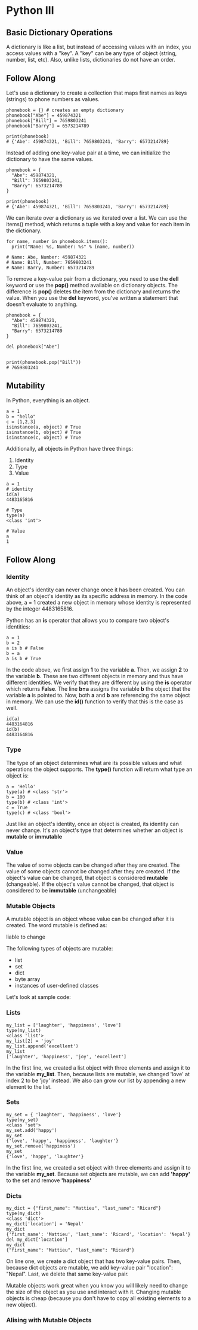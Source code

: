 # Python III

## Basic Dictionary Operations

A dictionary is like a list, but instead of accessing values with an index, you access values with a "key". A "key" can be any type of object (string, number, list, etc). Also, unlike lists, dictionaries do not have an order.

## Follow Along

Let's use a dictionary to create a collection that maps first names as keys (strings) to phone numbers as values.

```
phonebook = {} # creates an empty dictionary
phonebook["Abe"] = 459874321
phonebook["Bill"] = 7659803241
phonebook["Barry"] = 6573214789

print(phonebook)
# {'Abe': 459874321, 'Bill': 7659803241, 'Barry': 6573214789}
```

Instead of adding one key-value pair at a time, we can initialize the dictionary to have the same values.

```
phonebook = {
  "Abe": 459874321,
  "Bill": 7659803241,
  "Barry": 6573214789
}

print(phonebook)
# {'Abe': 459874321, 'Bill': 7659803241, 'Barry': 6573214789}
```

We can iterate over a dictionary as we iterated over a list. We can use the items() method, which returns a tuple with a key and value for each item in the dictionary.

```
for name, number in phonebook.items():
  print("Name: %s, Number: %s" % (name, number))

# Name: Abe, Number: 459874321
# Name: Bill, Number: 7659803241
# Name: Barry, Number: 6573214789
```

To remove a key-value pair from a dictionary, you need to use the **dell** keyword or use the **pop()** method available on dictionary objects. The difference is **pop()** deletes the item from the dictionary and returns the value. When you use the **del** keyword, you've written a statement that doesn't evaluate to anything.

```
phonebook = {
  "Abe": 459874321,
  "Bill": 7659803241,
  "Barry": 6573214789
}

del phonebook["Abe"]


print(phonebook.pop("Bill"))
# 7659803241
```

## Mutability

In Python, everything is an object.

```
a = 1
b = "hello"
c = [1,2,3]
isinstance(a, object) # True
isinstance(b, object) # True
isinstance(c, object) # True
```

Additionally, all objects in Python have three things:

1. Identity
2. Type
3. Value

```
a = 1
# identity
id(a)
4483165816

# Type
type(a)
<class 'int'>

# Value
a
1
```

## Follow Along

### Identity

An object's identity can never change once it has been created. You can think of an object's identity as its specific address in memory. In the code above, a = 1 created a new object in memory whose identity is represented by the integer 4483165816.

Python has an **is** operator that allows you to compare two object's identities:

```
a = 1
b = 2
a is b # False
b = a
a is b # True
```

In the code above, we first assign **1** to the variable **a**. Then, we assign **2** to the variable **b**. These are two different objects in memory and thus have different identities. We verify that they are different by using the **is** operator which returns **False**. The line **b=a** assigns the variable **b** the object that the variable **a** is pointed to. Now, both **a** and **b** are referencing the same object in memory. We can use the **id()** function to verify that this is the case as well.

```
id(a)
4483164816
id(b)
4483164816
```

### Type

The type of an object determines what are its possible values and what operations the object supports. The **type()** function will return what type an object is:

```
a = 'Hello'
type(a) # <class 'str'>
b = 100
type(b) # <class 'int'>
c = True
type(c) # <class 'bool'>
```

Just like an object's identity, once an object is created, its identity can never change. It's an object's type that determines whether an object is **mutable** or **immutable**

### Value

The value of some objects can be changed after they are created. The value of some objects cannot be changed after they are created. If the object's value can be changed, that object is considered **mutable** (changeable). If the object's value cannot be changed, that object is considered to be  **immutable** (unchangeable)

### Mutable Objects

A mutable object is an object whose value can be changed after it is created. The word mutable is defined as:

liable to change

The following types of objects are mutable:

* list
* set
* dict
* byte array
* instances of user-defined classes

Let's look at sample code:

### Lists

```
my_list = ['laughter', 'happiness', 'love']
type(my_list)
<class 'list'>
my_list[2] = 'joy'
my_list.append('excellent')
my_list
['laughter', 'happiness', 'joy', 'excellent']
```

In the first line, we created a list object with three elements and assign it to the variable **my_list**. Then, because lists are mutable, we changed 'love' at index 2 to be 'joy' instead. We also can grow our list by appending a new element to the list.

### Sets

```
my_set = { 'laughter', 'happiness', 'love'}
type(my_set)
<class 'set'>
my_set.add('happy')
my_set
{'love', 'happy', 'happiness', 'laughter'}
my_set.remove('happiness')
my_set
{'love', 'happy', 'laughter'}
```

In the first line, we created a set object with three elements and assign it to the variable **my_set**. Because set objects are mutable, we can add **'happy'** to the set and remove **'happiness'**

### Dicts

```
my_dict = {"first_name": "Mattieu", "last_name": "Ricard"}
type(my_dict)
<class 'dict'>
my_dict['location'] = 'Nepal'
my_dict
{'first_name': 'Mattieu', 'last_name': 'Ricard', 'location': 'Nepal'}
del my_dict['location']
my_dict
{"first_name": "Mattieu", "last_name": "Ricard"}
```

On line one, we create a dict object that has two key-value pairs. Then, because dict objects are mutable, we add key-value pair "location": "Nepal". Last, we delete that same key-value pair.

Mutable objects work great when you know you will likely need to change the size of the object as you use and interact with it. Changing mutable objects is cheap (because you don't have to copy all existing elements to a new object).

### Alising with Mutable Objects
